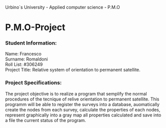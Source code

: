 Urbino`s University - Applied computer science - P.M.O

# P.M.O-Project

### Student Information:
Name:             Francesco<br>
Surname:          Romaldoni<br>
Roll List:        #306249<br>
Project Title:    Relative system of orientation to permanent satellite.<br>

### Project Specifications:

The project objective is to realize a program that semplify the normal procedures of the tecnique of relive orientation to permanent satellite.
This programm will be able to register the surveys into a database, auomatically create the nodes from each survey, calculate the properties of each nodes, 
represent graphically into a gray map all properties calculated and save into a file the current status of the program.
